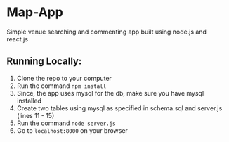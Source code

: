 # Map-App
Simple venue searching and commenting app built using node.js and react.js

## Running Locally:
1. Clone the repo to your computer
2. Run the command `npm install`
3. Since, the app uses mysql for the db, make sure you have mysql installed
4. Create two tables using mysql as specified in schema.sql and server.js (lines 11 - 15)
5. Run the command `node server.js`
6. Go to `localhost:8000` on your browser
